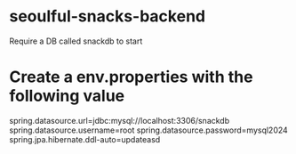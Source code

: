 # seoulful-snacks-backend
Require a DB called snackdb to start

# Create a env.properties with the following value
spring.datasource.url=jdbc:mysql://localhost:3306/snackdb
spring.datasource.username=root
spring.datasource.password=mysql2024
spring.jpa.hibernate.ddl-auto=updateasd